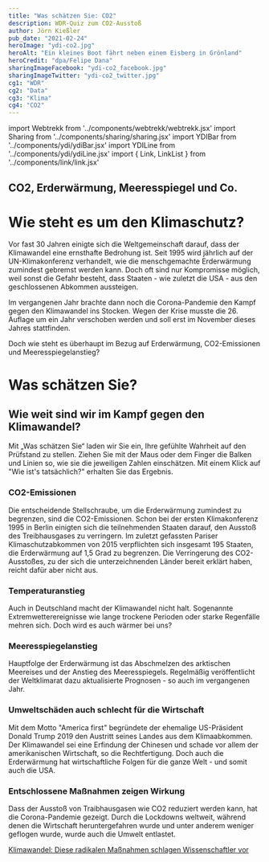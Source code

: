```yaml
---
title: "Was schätzen Sie: CO2"
description: WDR-Quiz zum CO2-Ausstoß
author: Jörn Kießler
pub_date: "2021-02-24"
heroImage: "ydi-co2.jpg"
heroAlt: "Ein kleines Boot fährt neben einem Eisberg in Grönland"
heroCredit: "dpa/Felipe Dana"
sharingImageFacebook: "ydi-co2_facebook.jpg"
sharingImageTwitter: "ydi-co2_twitter.jpg"
cg1: "WDR"
cg2: "Data"
cg3: "Klima"
cg4: "CO2"
---
```


import Webtrekk from '../components/webtrekk/webtrekk.jsx'
import Sharing from '../components/sharing/sharing.jsx'
import YDIBar from '../components/ydi/ydiBar.jsx'
import YDILine from '../components/ydi/ydiLine.jsx'
import { Link, LinkList } from '../components/link/link.jsx'

## CO2, Erderwärmung, Meeresspiegel und Co.

# Wie steht es um den Klimaschutz?

Vor fast 30 Jahren einigte sich die Weltgemeinschaft darauf, dass der Klimawandel eine ernsthafte Bedrohung ist. Seit 1995 wird jährlich auf der UN-Klimakonferenz verhandelt, wie die menschgemachte Erderwärmung zumindest gebremst werden kann. Doch oft sind nur Kompromisse möglich, weil sonst die Gefahr besteht, dass Staaten - wie zuletzt die USA - aus den geschlossenen Abkommen aussteigen. 

Im vergangenen Jahr brachte dann noch die Corona-Pandemie den Kampf gegen den Klimawandel ins Stocken. Wegen der Krise musste die 26. Auflage um ein Jahr verschoben werden und soll erst im November dieses Jahres stattfinden. 

Doch wie steht es überhaupt im Bezug auf Erderwärmung, CO2-Emissionen und Meeresspiegelanstieg?

# Was schätzen Sie?

## Wie weit sind wir im Kampf gegen den Klimawandel?

Mit „Was schätzen Sie“ laden wir Sie ein, Ihre gefühlte Wahrheit auf den Prüfstand zu stellen. Ziehen Sie mit der Maus oder dem Finger die Balken und Linien so, wie sie die jeweiligen Zahlen einschätzen. Mit einem Klick auf "Wie ist's tatsächlich?" erhalten Sie das Ergebnis.

### CO2-Emissionen

Die entscheidende Stellschraube, um die Erderwärmung zumindest zu begrenzen, sind die CO2-Emissionen. Schon bei der ersten Klimakonferenz 1995 in Berlin einigten sich die teilnehmenden Staaten darauf, den Ausstoß des Treibhausgases zu verringern. Im zuletzt gefassten Pariser Klimaschutzabkommen von 2015 verpflichten sich insgesamt 195 Staaten, die Erderwärmung auf 1,5 Grad zu begrenzen. Die Verringerung des CO2-Ausstoßes, zu der sich die unterzeichnenden Länder bereit erklärt haben, reicht dafür aber nicht aus.

<YDILine name="co2"/>

### Temperaturanstieg

Auch in Deutschland macht der Klimawandel nicht halt. Sogenannte Extremwetterereignisse wie lange trockene Perioden oder starke Regenfälle mehren sich. Doch wird es auch wärmer bei uns?

<YDILine name="temperature"/>

### Meeresspiegelanstieg

Hauptfolge der Erderwärmung ist das Abschmelzen des arktischen Meereises und der Anstieg des Meeresspiegels. Regelmäßig veröffentlicht der Weltklimarat dazu aktualisierte Prognosen - so auch im vergangenen Jahr. 

<YDIBar name="sealevel"/>

### Umweltschäden auch schlecht für die Wirtschaft

Mit dem Motto "America first" begründete der ehemalige US-Präsident Donald Trump 2019 den Austritt seines Landes aus dem Klimaabkommen. Der Klimawandel sei eine Erfindung der Chinesen und schade vor allem der amerikanischen Wirtschaft, so die Rechtfertigung. Doch auch die Erderwärmung hat wirtschaftliche Folgen für die ganze Welt - und somit auch die USA.

<YDIBar name="costs"/>

### Entschlossene Maßnahmen zeigen Wirkung

Dass der Ausstoß von Traibhausgasen wie CO2 reduziert werden kann, hat die Corona-Pandemie gezeigt. Durch die Lockdowns weltweit, während denen die Wirtschaft heruntergefahren wurde und unter anderem weniger geflogen wurde, wurde auch die Umwelt entlastet.

<YDIBar name="covid"/>

[Klimawandel: Diese radikalen Maßnahmen schlagen Wissenschaftler vor](https://https://www1.wdr.de/nachrichten/klimawandel-massnahmen-corona-100.html "WDR.de")


<Sharing twitter facebook mail whatsapp telegram reddit xing linkedin />
